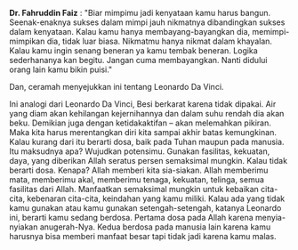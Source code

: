 **Dr. Fahruddin Faiz** : "Biar mimpimu jadi kenyataan kamu harus bangun. Seenak-enaknya sukses dalam mimpi jauh nikmatnya dibandingkan sukses dalam kenyataan. Kalau kamu hanya membayang-bayangkan dia, memimpi-mimpikan dia, tidak luar biasa. Nikmatmu hanya nikmat dalam khayalan. Kalau kamu ingin senang beneran ya kamu tembak beneran. Logika sederhananya kan begitu. Jangan cuma membayangkan. Nanti didului orang lain kamu bikin puisi."

Dan, ceramah menyejukkan ini tentang Leonardo Da Vinci.

Ini analogi dari Leonardo Da Vinci, Besi berkarat karena tidak dipakai. Air yang diam akan kehilangan kejernihannya dan dalam suhu rendah dia akan beku. Demikian juga dengan ketidakaktifan – akan melemahkan pikiran. Maka kita harus merentangkan diri kita sampai akhir batas kemungkinan. Kalau kurang dari itu berarti dosa, baik pada Tuhan maupun pada manusia. Itu maksudnya apa? Wujudkan potensimu. Gunakan fasilitas, kekuatan, daya, yang diberikan Allah seratus persen semaksimal mungkin. Kalau tidak berarti dosa. Kenapa? Allah memberi kita sia-siakan. Allah memberimu mata, memberimu akal, memberimu tenaga, kekuatan, telinga, semua fasilitas dari Allah. Manfaatkan semaksimal mungkin untuk kebaikan cita-cita, kebenaran cita-cita, keindahan yang kamu miliki. Kalau ada yang tidak kamu gunakan atau kamu gunakan setengah-setengah, katanya Leonardo ini, berarti kamu sedang berdosa. Pertama dosa pada Allah karena menyia-nyiakan anugerah-Nya. Kedua berdosa pada manusia lain karena kamu harusnya bisa memberi manfaat besar tapi tidak jadi karena kamu malas.


